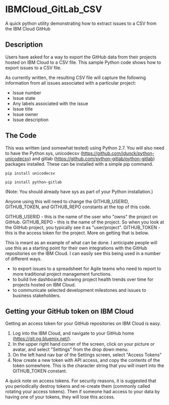 # IBMCloud_GitLab_CSV
A quick python utility demonstrating how to extract issues to a CSV from the IBM Cloud GitHub

## Description
Users have asked for a way to export the GitHub data from their projects hosted on IBM Cloud to a CSV file.  This sample Python code shows how to export issues to a CSV file.

As currently written, the resulting CSV file will capture the following information from all issues associated with a particular project:
- Issue number
- Issue state
- Any labels associated with the issue
- Issue title
- Issue owner
- Issue description

## The Code
This was written (and somewhat tested) using Python 2.7.  You will also need to have the Python sys, unicodecsv (https://github.com/jdunck/python-unicodecsv) and gitlab (https://github.com/python-gitlab/python-gitlab) packages installed.  These can be installed with a simple pip command.

`pip install unicodecsv`

`pip install python-gitlab`

(Note: You should already have sys as part of your Python installation.)

Anyone using this will need to change the GITHUB_USERID, GITHUB_TOKEN, and GITHUB_REPO constants at the top of this code.

GITHUB_USERID - this is the name of the user who "owns" the project on GitHub.
GITHUB_REPO - this is the name of the project.  So when you look at the GitHub project, you typically see it as "user/project".
GITHUB_TOKEN - this is the access token for the project.  More on getting that is below.

This is meant as an example of what can be done.  I anticipate people will use this as a starting point for their own integrations with the GitHub repositories on the IBM Cloud.  I can easily see this being used in a number of different ways.

- to export issues to a spreadsheet for Agile teams who need to report to more traditional project management functions.
- to build live dashboards showing project health trends over time for projects hosted on IBM Cloud.
- to communicate selected development milestones and issues to business stakeholders.

## Getting your GitHub token on IBM Cloud

Getting an access token for your GitHub repositories on IBM Cloud is easy.

1. Log into the IBM Cloud, and navigate to your GitHub home (https://git.ng.bluemix.net/).
1. In the upper right hand corner of the screen, click on your picture or avatar, and select "Settings" from the drop down menu.
1. On the left hand nav bar of the Settings screen, select "Access Tokens"
1. Now create a new token with API access, and copy the contents of the token somewhere.  This is the character string that you will insert into the GITHUB_TOKEN constant.

A quick note on access tokens.  For security reasons, it is suggested that you periodically destroy tokens and re-create them (commonly called rotating your access tokens).  Then if someone had access to your data by having one of your tokens, they will lose this access.
